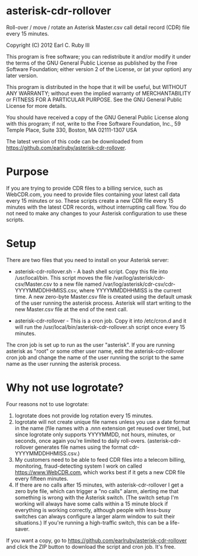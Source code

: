 asterisk-cdr-rollover
=====================

Roll-over / move / rotate an Asterisk Master.csv call detail record (CDR) file every 15 minutes.

Copyright (C) 2012 Earl C. Ruby III

This program is free software; you can redistribute it and/or modify it under the terms of the GNU General Public License as published by the Free Software Foundation; either version 2 of the License, or (at your option) any later version.

This program is distributed in the hope that it will be useful, but WITHOUT ANY WARRANTY; without even the implied warranty of MERCHANTABILITY or FITNESS FOR A PARTICULAR PURPOSE. See the GNU General Public License for more details.

You should have received a copy of the GNU General Public License along with this program; if not, write to the Free Software Foundation, Inc., 59 Temple Place, Suite 330, Boston, MA 02111-1307 USA

The latest version of this code can be downloaded from https://github.com/earlruby/asterisk-cdr-rollover.

Purpose
=======

If you are trying to provide CDR files to a billing service, such as WebCDR.com, you need to provide files containing your latest call data every 15 minutes or so. These scripts create a new CDR file every 15 minutes with the latest CDR records, without interrupting call flow.  You do not need to make any changes to your Asterisk configuration to use these scripts.

Setup
=====

There are two files that you need to install on your Asterisk server:

 * asterisk-cdr-rollover.sh - A bash shell script. Copy this file into /usr/local/bin.  This script moves the file /var/log/asterisk/cdr-csv/Master.csv to a new file named /var/log/asterisk/cdr-csv/cdr-YYYYMMDDHHMISS.csv, where YYYYMMDDHHMISS is the current time. A new zero-byte Master.csv file is created using the default umask of the user running the asterisk process. Asterisk will start writing to the new Master.csv file at the end of the next call.

 * asterisk-cdr-rollover - This is a cron job. Copy it into /etc/cron.d and it will run the /usr/local/bin/asterisk-cdr-rollover.sh script once every 15 minutes.

The cron job is set up to run as the user "asterisk". If you are running asterisk as "root" or some other user name, edit the asterisk-cdr-rollover cron job and change the name of the user running the script to the same name as the user running the asterisk process.

Why not use logrotate?
======================

Four reasons not to use logrotate:

 1. logrotate does not provide log rotation every 15 minutes.
 2. logrotate will not create unique file names unless you use a date format in the name (file names with a .nnn extension get reused over time), but since logrotate only supports YYYYMMDD, not hours, minutes, or seconds, once again you're limited to daily roll-overs. (asterisk-cdr-rollover generates file names using the format cdr-YYYYMMDDHHMISS.csv.)
 3. My customers need to be able to feed CDR files into a telecom billing, monitoring, fraud-detecting system I work on called https://www.WebCDR.com, which works best if it gets a new CDR file every fifteen minutes.
 4. If there are no calls after 15 minutes, with asterisk-cdr-rollover I get a zero byte file, which can trigger a "no calls" alarm, alerting me that something is wrong with the Asterisk switch. (The switch setup I'm working will always have some calls within a 15 minute block if everything is working correctly, although people with less-busy switches can always configure a larger alarm window to suit their situations.) If you're running a high-traffic switch, this can be a life-saver.

If you want a copy, go to https://github.com/earlruby/asterisk-cdr-rollover and click the ZIP button to download the script and cron job. It's free. 
